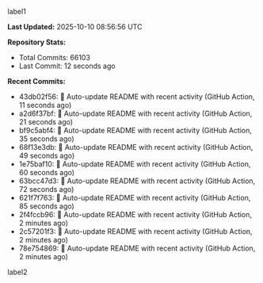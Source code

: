 
label1 
<!-- ACTIVITY_START -->
**Last Updated:** 2025-10-10 08:56:56 UTC

**Repository Stats:**
- Total Commits: 66103
- Last Commit: 12 seconds ago

**Recent Commits:**
- 43db02f56: 🤖 Auto-update README with recent activity (GitHub Action, 11 seconds ago)
- a2d6f37bf: 🤖 Auto-update README with recent activity (GitHub Action, 21 seconds ago)
- bf9c5abf4: 🤖 Auto-update README with recent activity (GitHub Action, 35 seconds ago)
- 68f13e3db: 🤖 Auto-update README with recent activity (GitHub Action, 49 seconds ago)
- 1e75baf10: 🤖 Auto-update README with recent activity (GitHub Action, 60 seconds ago)
- 63bcc47d3: 🤖 Auto-update README with recent activity (GitHub Action, 72 seconds ago)
- 621f7f763: 🤖 Auto-update README with recent activity (GitHub Action, 85 seconds ago)
- 2f4fccb96: 🤖 Auto-update README with recent activity (GitHub Action, 2 minutes ago)
- 2c57201f3: 🤖 Auto-update README with recent activity (GitHub Action, 2 minutes ago)
- 78e754869: 🤖 Auto-update README with recent activity (GitHub Action, 2 minutes ago)
<!-- ACTIVITY_END -->

label2
